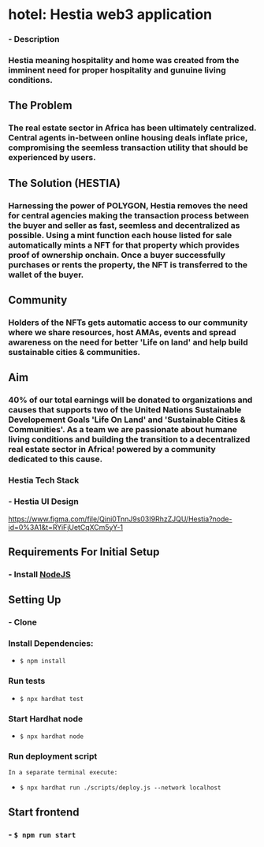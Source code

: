 # hotel: Hestia web3 application

### - Description

### Hestia meaning hospitality and home was created from the imminent need for proper hospitality and gunuine living conditions.

## The Problem
### The real estate sector in Africa has been ultimately centralized. Central agents in-between online housing deals inflate price, compromising the seemless transaction utility that should be experienced by users. 

## The Solution (HESTIA)
### Harnessing the power of POLYGON, Hestia removes the need for central agencies making the transaction process between the buyer and seller as fast, seemless and decentralized as possible. Using a mint function each house listed for sale automatically mints a NFT for that property which provides proof of ownership onchain. Once a buyer successfully purchases or rents the property, the NFT is transferred to the wallet of the buyer. 

## Community
### Holders of the NFTs gets automatic access to our community where we share resources, host AMAs, events and spread awareness on the need for better 'Life on land' and help build sustainable cities & communities.

## Aim
### 40% of our total earnings will be donated to organizations and causes that supports two of the United Nations Sustainable Developement Goals 'Life On Land' and 'Sustainable Cities & Communities'. As a team we are passionate about humane living conditions and building the transition to a decentralized real estate sector in Africa! powered by a community dedicated to this cause.



### Hestia Tech Stack
 


### - Hestia UI Design
 https://www.figma.com/file/Qini0TnnJ9s03I9RhzZJQU/Hestia?node-id=0%3A1&t=RYiFjUetCqXCm5yY-1


## Requirements For Initial Setup
### - Install [NodeJS](https://nodejs.org/en/)

## Setting Up

### -  Clone

### Install Dependencies:
- `$ npm install`

### Run tests

- `$ npx hardhat test`

### Start Hardhat node
- `$ npx hardhat node`

### Run deployment script
    In a separate terminal execute:
- `$ npx hardhat run ./scripts/deploy.js --network localhost`

## Start frontend

### - `$ npm run start`


<!-- npm install -D tailwindcss postcss autoprefixe

npx tailwindcss init -p

npm install postcss@latest -->
